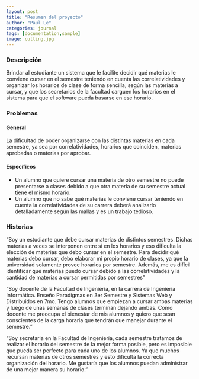 ```yaml
---
layout: post
title: "Resumen del proyecto"
author: "Paul Le"
categories: journal
tags: [documentation,sample]
image: cutting.jpg
---
```


### Descripción
Brindar al estudiante un sistema que le facilite decidir qué materias le conviene cursar en el semestre teniendo en cuenta las correlatividades y organizar los horarios de clase de forma sencilla, según las materias a cursar, y que los secretarios de la facultad carguen los horarios en el sistema para que el software pueda basarse en ese horario.
### Problemas
#### General
La dificultad de poder organizarse con las distintas materias en cada semestre, ya sea por correlatividades, horarios que coinciden, materias aprobadas o materias por aprobar.
#### Específicos
- Un alumno que quiere cursar una materia de otro semestre no puede presentarse a clases debido a que otra materia de su semestre actual tiene el mismo horario. 
- Un alumno que no sabe qué materias le conviene cursar teniendo en cuenta la correlatividades de su carrera deberá analizarlo detalladamente según las mallas y es un trabajo tedioso.

### Historias
“Soy un estudiante que debe cursar materias de distintos semestres. Dichas materias a veces se interponen entre sí en los horarios y eso dificulta la elección de materias que debo cursar en el semestre. Para decidir qué materias debo cursar, debo elaborar mi propio horario de clases, ya que la universidad solamente provee horarios por semestre. Además, me es difícil identificar qué materias puedo cursar debido a las correlatividades y la cantidad de materias a cursar permitidas por semestres”

“Soy docente de la Facultad de Ingeniería, en la carrera de Ingeniería Informática.
Enseño Paradigmas en 3er Semestre y Sistemas Web y Distribuidos en 7mo.
Tengo alumnos que empiezan a cursar ambas materias y luego de unas semanas de clases terminan dejando ambas.
Como docente me preocupa el bienestar de mis alumnos y quiero que sean conscientes de la carga horaria que tendrán que manejar durante el semestre.”

“Soy secretaria en la Facultad de Ingeniería, cada semestre tratamos de realizar el horario del semestre de la mejor forma posible, pero es imposible que pueda ser perfecto para cada uno de los alumnos. Ya que muchos recursan materias de otros semestres y esto dificulta la correcta organización del horario. Me gustaría que los alumnos puedan administrar de una mejor manera su horario.”
